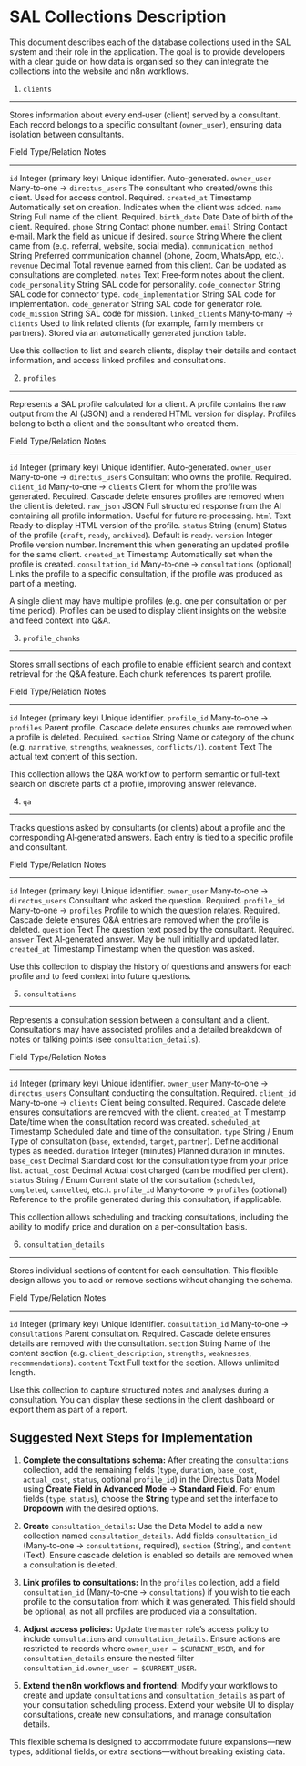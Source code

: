 SAL Collections Description
===========================

This document describes each of the database collections used in the SAL
system and their role in the application. The goal is to provide
developers with a clear guide on how data is organised so they can
integrate the collections into the website and n8n workflows.

1. `clients`
------------

Stores information about every end‐user (client) served by a consultant.
Each record belongs to a specific consultant (`owner_user`), ensuring
data isolation between consultants.

  Field                    Type/Relation                    Notes
  ------------------------ -------------------------------- -------------------------------------------------------------------------------------------------------------------------------
  `id`                     Integer (primary key)            Unique identifier. Auto‑generated.
  `owner_user`             Many‑to‑one → `directus_users`   The consultant who created/owns this client. Used for access control. Required.
  `created_at`             Timestamp                        Automatically set on creation. Indicates when the client was added.
  `name`                   String                           Full name of the client. Required.
  `birth_date`             Date                             Date of birth of the client. Required.
  `phone`                  String                           Contact phone number.
  `email`                  String                           Contact e‑mail. Mark the field as unique if desired.
  `source`                 String                           Where the client came from (e.g. referral, website, social media).
  `communication_method`   String                           Preferred communication channel (phone, Zoom, WhatsApp, etc.).
  `revenue`                Decimal                          Total revenue earned from this client. Can be updated as consultations are completed.
  `notes`                  Text                             Free‑form notes about the client.
  `code_personality`       String                           SAL code for personality.
  `code_connector`         String                           SAL code for connector type.
  `code_implementation`    String                           SAL code for implementation.
  `code_generator`         String                           SAL code for generator role.
  `code_mission`           String                           SAL code for mission.
  `linked_clients`         Many‑to‑many → `clients`         Used to link related clients (for example, family members or partners). Stored via an automatically generated junction table.

Use this collection to list and search clients, display their details
and contact information, and access linked profiles and consultations.

2. `profiles`
-------------

Represents a SAL profile calculated for a client. A profile contains the
raw output from the AI (JSON) and a rendered HTML version for display.
Profiles belong to both a client and the consultant who created them.

  Field               Type/Relation                              Notes
  ------------------- ------------------------------------------ ------------------------------------------------------------------------------------------------------------------------------
  `id`                Integer (primary key)                      Unique identifier. Auto‑generated.
  `owner_user`        Many‑to‑one → `directus_users`             Consultant who owns the profile. Required.
  `client_id`         Many‑to‑one → `clients`                    Client for whom the profile was generated. Required. Cascade delete ensures profiles are removed when the client is deleted.
  `raw_json`          JSON                                       Full structured response from the AI containing all profile information. Useful for future re‑processing.
  `html`              Text                                       Ready‑to‑display HTML version of the profile.
  `status`            String (enum)                              Status of the profile (`draft`, `ready`, `archived`). Default is `ready`.
  `version`           Integer                                    Profile version number. Increment this when generating an updated profile for the same client.
  `created_at`        Timestamp                                  Automatically set when the profile is created.
  `consultation_id`   Many‑to‑one → `consultations` (optional)   Links the profile to a specific consultation, if the profile was produced as part of a meeting.

A single client may have multiple profiles (e.g. one per consultation or
per time period). Profiles can be used to display client insights on the
website and feed context into Q&A.

3. `profile_chunks`
-------------------

Stores small sections of each profile to enable efficient search and
context retrieval for the Q&A feature. Each chunk references its parent
profile.

  Field          Type/Relation              Notes
  -------------- -------------------------- ------------------------------------------------------------------------------------------------
  `id`           Integer (primary key)      Unique identifier.
  `profile_id`   Many‑to‑one → `profiles`   Parent profile. Cascade delete ensures chunks are removed when a profile is deleted. Required.
  `section`      String                     Name or category of the chunk (e.g. `narrative`, `strengths`, `weaknesses`, `conflicts/1`).
  `content`      Text                       The actual text content of this section.

This collection allows the Q&A workflow to perform semantic or full‑text
search on discrete parts of a profile, improving answer relevance.

4. `qa`
-------

Tracks questions asked by consultants (or clients) about a profile and
the corresponding AI‑generated answers. Each entry is tied to a specific
profile and consultant.

  Field          Type/Relation                    Notes
  -------------- -------------------------------- ------------------------------------------------------------------------------------------------------------------------------
  `id`           Integer (primary key)            Unique identifier.
  `owner_user`   Many‑to‑one → `directus_users`   Consultant who asked the question. Required.
  `profile_id`   Many‑to‑one → `profiles`         Profile to which the question relates. Required. Cascade delete ensures Q&A entries are removed when the profile is deleted.
  `question`     Text                             The question text posed by the consultant. Required.
  `answer`       Text                             AI‑generated answer. May be null initially and updated later.
  `created_at`   Timestamp                        Timestamp when the question was asked.

Use this collection to display the history of questions and answers for
each profile and to feed context into future questions.

5. `consultations`
------------------

Represents a consultation session between a consultant and a client.
Consultations may have associated profiles and a detailed breakdown of
notes or talking points (see `consultation_details`).

  Field            Type/Relation                         Notes
  ---------------- ------------------------------------- -----------------------------------------------------------------------------------------------------
  `id`             Integer (primary key)                 Unique identifier.
  `owner_user`     Many‑to‑one → `directus_users`        Consultant conducting the consultation. Required.
  `client_id`      Many‑to‑one → `clients`               Client being consulted. Required. Cascade delete ensures consultations are removed with the client.
  `created_at`     Timestamp                             Date/time when the consultation record was created.
  `scheduled_at`   Timestamp                             Scheduled date and time of the consultation.
  `type`           String / Enum                         Type of consultation (`base`, `extended`, `target`, `partner`). Define additional types as needed.
  `duration`       Integer (minutes)                     Planned duration in minutes.
  `base_cost`      Decimal                               Standard cost for the consultation type from your price list.
  `actual_cost`    Decimal                               Actual cost charged (can be modified per client).
  `status`         String / Enum                         Current state of the consultation (`scheduled`, `completed`, `cancelled`, etc.).
  `profile_id`     Many‑to‑one → `profiles` (optional)   Reference to the profile generated during this consultation, if applicable.

This collection allows scheduling and tracking consultations, including
the ability to modify price and duration on a per‑consultation basis.

6. `consultation_details`
-------------------------

Stores individual sections of content for each consultation. This
flexible design allows you to add or remove sections without changing
the schema.

  Field               Type/Relation                   Notes
  ------------------- ------------------------------- --------------------------------------------------------------------------------------------------------
  `id`                Integer (primary key)           Unique identifier.
  `consultation_id`   Many‑to‑one → `consultations`   Parent consultation. Required. Cascade delete ensures details are removed with the consultation.
  `section`           String                          Name of the content section (e.g. `client_description`, `strengths`, `weaknesses`, `recommendations`).
  `content`           Text                            Full text for the section. Allows unlimited length.

Use this collection to capture structured notes and analyses during a
consultation. You can display these sections in the client dashboard or
export them as part of a report.

Suggested Next Steps for Implementation
---------------------------------------

1.  **Complete the consultations schema:** After creating the
    `consultations` collection, add the remaining fields (`type`,
    `duration`, `base_cost`, `actual_cost`, `status`, optional
    `profile_id`) in the Directus Data Model using **Create Field in
    Advanced Mode** → **Standard Field**. For enum fields (`type`,
    `status`), choose the **String** type and set the interface to
    **Dropdown** with the desired options.

2.  **Create** `consultation_details`**:** Use the Data Model to add a
    new collection named `consultation_details`. Add fields
    `consultation_id` (Many‑to‑one → `consultations`, required),
    `section` (String), and `content` (Text). Ensure cascade deletion is
    enabled so details are removed when a consultation is deleted.

3.  **Link profiles to consultations:** In the `profiles` collection,
    add a field `consultation_id` (Many‑to‑one → `consultations`) if you
    wish to tie each profile to the consultation from which it was
    generated. This field should be optional, as not all profiles are
    produced via a consultation.

4.  **Adjust access policies:** Update the `master` role’s access policy
    to include `consultations` and `consultation_details`. Ensure
    actions are restricted to records where
    `owner_user = $CURRENT_USER`, and for `consultation_details` ensure
    the nested filter `consultation_id.owner_user = $CURRENT_USER`.

5.  **Extend the n8n workflows and frontend:** Modify your workflows to
    create and update `consultations` and `consultation_details` as part
    of your consultation scheduling process. Extend your website UI to
    display consultations, create new consultations, and manage
    consultation details.

This flexible schema is designed to accommodate future expansions—new
types, additional fields, or extra sections—without breaking existing
data.
